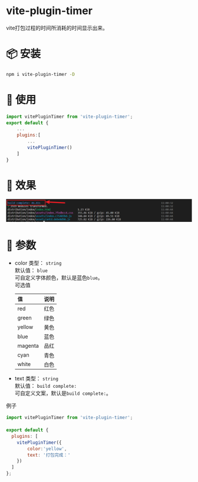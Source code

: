 # vite-plugin-timer
vite打包过程的时间所消耗的时间显示出来。

# 📦 安装
```bash
npm i vite-plugin-timer -D
```

# 🔨 使用
```js
import vitePluginTimer from 'vite-plugin-timer';
export default {
    ...
    plugins:[
        ...
        vitePluginTimer()
    ]
}
```

# 🎉 效果
![效果图](https://raw.githubusercontent.com/dearDreamWeb/vite-plugin-timer/main/images/image01.png)

# 🔗 参数
- color
类型： `string`  
默认值： `blue`  
可自定义字体颜色，默认是蓝色`blue`。  
可选值  

  |  值   | 说明  |
  |  ----  | ----  |
  | red  | 红色 |
  | green  | 绿色 |
  | yellow  | 黄色 |
  | blue  | 蓝色 |
  | magenta  | 品红 |
  | cyan  | 青色 |
  | white  | 白色 |

- text
类型： `string`  
默认值： `build complete:`  
可自定义文案，默认是`build complete:`。  

例子
```js
import vitePluginTimer from 'vite-plugin-timer';

export default {
  plugins: [
    vitePluginTimer({
        color:'yellow',
        text: '打包完成：'
    })
  ]
};
```